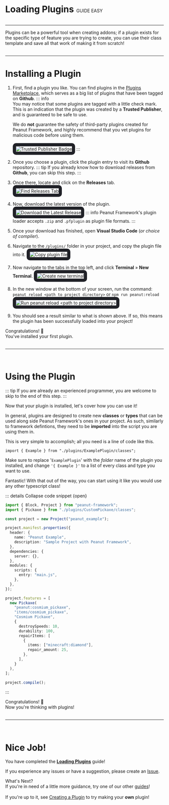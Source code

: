 <h1 style="display:inline-block; margin-right:8px;">Loading Plugins</h1><span class="label guide" style="transform: translateY(-6px);">GUIDE</span> <span class="label easy" style="transform: translateY(-6px);">EASY</span>

---

Plugins can be a powerful tool when creating addons; if a plugin exists for the specific type of feature you are trying to create, you can use their class template and save all that work of making it from scratch!
<br><br>

---

# Installing a Plugin

1. First, find a plugin you like. You can find plugins in the [Plugins Marketplace](/pages/plugins), which serves as a big list of plugins that have been tagged on **Github**.
   ::: info
   <br>
   You may notice that some plugins are tagged with a little check mark. This is an indication that the plugin was created by a <b>Trusted Publisher</b>, and is guaranteed to be safe to use.

   We do **not** guarantee the safety of third-party plugins created for Peanut Framework, and highly recommend that you vet plugins for malicious code before using them.
   <br><br>
   <image src='/loading-plugins/trusted-publisher.png' alt='Trusted Publisher Badge' style='border:10px solid #202127; border-radius: 10px; pointer-events: none;'></image>
   :::

2. Once you choose a plugin, click the plugin entry to visit its **Github** repository.
   ::: tip
   If you already know how to download releases from **Github**, you can skip this step.
   :::
3. Once there, locate and click on the **Releases** tab.
   <image src='/loading-plugins/find-releases.png' alt='Find Releases Tab' style='border:10px solid #202127; border-radius: 10px; pointer-events: none;'></image>

4. Now, download the latest version of the plugin.
   <image src='/loading-plugins/download-release.png' alt='Download the Latest Release' style='border:10px solid #202127; border-radius: 10px; pointer-events: none;'></image>
   ::: info
   Peanut Framework's plugin loader accepts `.zip` and `.pfplugin` as plugin file formats.
   :::

5. Once your download has finished, open **Visual Studio Code** (_or choice of compiler_).

6. Navigate to the `/plugins/` folder in your project, and copy the plugin file into it.
   <image src='/loading-plugins/copy-plugin.png' alt='Copy plugin file' style='border:10px solid #202127; border-radius: 10px; pointer-events: none;'></image>

7. Now navigate to the tabs in the top left, and click **Terminal** » **New Terminal**.
   <image src='/getting-started/new-terminal.png' alt='Create new terminal' style='border:10px solid #202127; border-radius: 10px; pointer-events: none;'></image>

8. In the new window at the bottom of your screen, run the command:<br>`peanut reload <path to project directory>` or `npm run peanut:reload`
   <image src='/loading-plugins/run-reload.png' alt='Run peanut reload <path to project directory>' style='border:10px solid #202127; border-radius: 10px; pointer-events: none;'></image>

9. You should see a result similar to what is shown above. If so, this means the plugin has been successfully loaded into your project!

<div class="callout">
  <div class="title">Congratulations! 🥳</div>
  <div class="content">You've installed your first plugin.</div>
</div>

<br>

---

<br>

# Using the Plugin

::: tip
If you are already an experienced programmer, you are welcome to skip to the end of this step.
:::

Now that your plugin is installed, let's cover how you can use it!

In general, plugins are designed to create new **classes** or **types** that can be used along side Peanut Framework's ones in your project.
As such, similarly to framework defintions, they need to be **imported** into the script you are using them in.

This is very simple to accomplish; all you need is a line of code like this.

```ts{1}
import { Example } from "./plugins/ExamplePlugin/classes";
```

Make sure to replace '`ExamplePlugin`' with the _folder_ name of the plugin you installed, and change `'{ Example }'` to a list of every class and type you want to use.

Fantastic! With that out of the way, you can start using it like you would use any other typescript class!

::: details Collapse code snippet {open}

```ts
import { Block, Project } from "peanut-framework";
import { Pickaxe } from "./plugins/CustomPickaxe/classes";

const project = new Project("peanut_example");

project.manifest.properties({
  header: {
    name: "Peanut Example",
    description: "Sample Project with Peanut Framework",
  },
  dependencies: {
    server: {},
  },
  modules: {
    scripts: {
      entry: "main.js",
    },
  },
});

project.features = [
  new Pickaxe(
    "peanut:cosmium_pickaxe",
    "items/cosmium_pickaxe",
    "Cosmium Pickaxe",
    {
      destroySpeeds: 10,
      durability: 100,
      repairItems: [
        {
          items: ["minecraft:diamond"],
          repair_amount: 25,
        },
      ],
    }
  ),
];

project.compile();
```

:::

<div class="callout">
  <div class="title">Congratulations! 🎉</div>
  <div class="content">Now you're thinking with plugins!</div>
</div>

<br>

---

<br>

# Nice Job!

You have completed the [**Loading Plugins**](loading-plugins.md) guide!

If you experience any issues or have a suggestion, please create an [Issue](https://github.com/palmmc/Peanut-Framework/issues).

<div class="callout info">
  <div class="title">What's Next?</div>
  <div class="content">If you're in need of a little more guidance, try one of our other <a target=_blank href=/pages/guides.html>guides</a>!<br><br>
  If you're up to it, see <a target=_blank href=/pages/guides/creating-a-plugin>Creating a Plugin</a> to try making your <b>own</b> plugin!</div>
</div>

<Guide />
